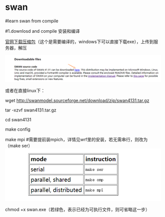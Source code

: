 # swan
#learn swan from compile

#1.downlosd and compile 安装和编译


[官网下载压缩包](http://swanmodel.sourceforge.net/)（这个是需要编译的，windows下可以直接下载exe），上传到服务器，解压


![ad](https://github.com/abby-1225/swan/blob/master/images/download.png)


或者在直接linux下：

wget http://swanmodel.sourceforge.net/download/zip/swan4131.tar.gz

tar -xzvf swan4131.tar.gz

cd  swan4131

make config

make mpi  #需要提前装mpich，详情见wrf里的安装，若无需串行，则改为（make ser）
![ad](https://github.com/abby-1225/swan/blob/master/images/swan-compile.png)


chmod +x swan.exe（若绿色，表示已经为可执行文件，则可省略这一步）

